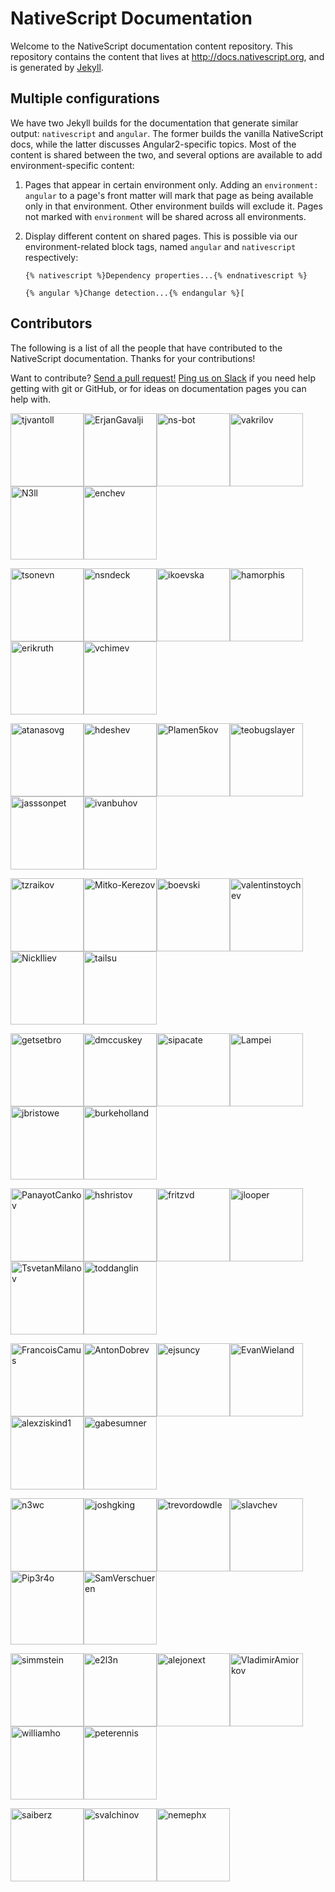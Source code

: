# NativeScript Documentation

Welcome to the NativeScript documentation content repository. This repository contains the content that lives at <http://docs.nativescript.org>, and is generated by [Jekyll](https://jekyllrb.com/).

## Multiple configurations

We have two Jekyll builds for the documentation that generate similar output: `nativescript` and `angular`. The former builds the vanilla NativeScript docs, while the latter discusses Angular2-specific topics. Most of the content is shared between the two, and several options are available to add environment-specific content:

1. Pages that appear in certain environment only. Adding an `environment: angular` to a page's front matter will mark that page as being available only in that environment. Other environment builds will exclude it. Pages not marked with `environment` will be shared across all environments.

2. Display different content on shared pages. This is possible via our environment-related block tags, named `angular` and `nativescript` respectively:
    ```
    {% nativescript %}Dependency properties...{% endnativescript %}

    {% angular %}Change detection...{% endangular %}[
    ```

## Contributors

The following is a list of all the people that have contributed to the NativeScript documentation. Thanks for your contributions!

Want to contribute? [Send a pull request!](https://help.github.com/articles/using-pull-requests/) [Ping us on Slack](http://developer.telerik.com/wp-login.php?action=slack-invitation) if you need help getting with git or GitHub, or for ideas on documentation pages you can help with.

[<img alt="tjvantoll" src="https://avatars.githubusercontent.com/u/544280?v=3&s=117" width="117">](https://github.com/tjvantoll)[<img alt="ErjanGavalji" src="https://avatars.githubusercontent.com/u/84975?v=3&s=117" width="117">](https://github.com/ErjanGavalji)[<img alt="ns-bot" src="https://avatars.githubusercontent.com/u/8101183?v=3&s=117" width="117">](https://github.com/ns-bot)[<img alt="vakrilov" src="https://avatars.githubusercontent.com/u/4092076?v=3&s=117" width="117">](https://github.com/vakrilov)[<img alt="N3ll" src="https://avatars.githubusercontent.com/u/12541122?v=3&s=117" width="117">](https://github.com/N3ll)[<img alt="enchev" src="https://avatars.githubusercontent.com/u/5804953?v=3&s=117" width="117">](https://github.com/enchev)

[<img alt="tsonevn" src="https://avatars.githubusercontent.com/u/17448734?v=3&s=117" width="117">](https://github.com/tsonevn)[<img alt="nsndeck" src="https://avatars.githubusercontent.com/u/5665150?v=3&s=117" width="117">](https://github.com/nsndeck)[<img alt="ikoevska" src="https://avatars.githubusercontent.com/u/3539221?v=3&s=117" width="117">](https://github.com/ikoevska)[<img alt="hamorphis" src="https://avatars.githubusercontent.com/u/1201857?v=3&s=117" width="117">](https://github.com/hamorphis)[<img alt="erikruth" src="https://avatars.githubusercontent.com/u/14181027?v=3&s=117" width="117">](https://github.com/erikruth)[<img alt="vchimev" src="https://avatars.githubusercontent.com/u/12251337?v=3&s=117" width="117">](https://github.com/vchimev)

[<img alt="atanasovg" src="https://avatars.githubusercontent.com/u/5878999?v=3&s=117" width="117">](https://github.com/atanasovg)[<img alt="hdeshev" src="https://avatars.githubusercontent.com/u/63219?v=3&s=117" width="117">](https://github.com/hdeshev)[<img alt="Plamen5kov" src="https://avatars.githubusercontent.com/u/5918351?v=3&s=117" width="117">](https://github.com/Plamen5kov)[<img alt="teobugslayer" src="https://avatars.githubusercontent.com/u/5443453?v=3&s=117" width="117">](https://github.com/teobugslayer)[<img alt="jasssonpet" src="https://avatars.githubusercontent.com/u/305639?v=3&s=117" width="117">](https://github.com/jasssonpet)[<img alt="ivanbuhov" src="https://avatars.githubusercontent.com/u/2405533?v=3&s=117" width="117">](https://github.com/ivanbuhov)

[<img alt="tzraikov" src="https://avatars.githubusercontent.com/u/3244426?v=3&s=117" width="117">](https://github.com/tzraikov)[<img alt="Mitko-Kerezov" src="https://avatars.githubusercontent.com/u/6683316?v=3&s=117" width="117">](https://github.com/Mitko-Kerezov)[<img alt="boevski" src="https://avatars.githubusercontent.com/u/10432616?v=3&s=117" width="117">](https://github.com/boevski)[<img alt="valentinstoychev" src="https://avatars.githubusercontent.com/u/4980822?v=3&s=117" width="117">](https://github.com/valentinstoychev)[<img alt="NickIliev" src="https://avatars.githubusercontent.com/u/18008302?v=3&s=117" width="117">](https://github.com/NickIliev)[<img alt="tailsu" src="https://avatars.githubusercontent.com/u/730130?v=3&s=117" width="117">](https://github.com/tailsu)

[<img alt="getsetbro" src="https://avatars.githubusercontent.com/u/442793?v=3&s=117" width="117">](https://github.com/getsetbro)[<img alt="dmccuskey" src="https://avatars.githubusercontent.com/u/933841?v=3&s=117" width="117">](https://github.com/dmccuskey)[<img alt="sipacate" src="https://avatars.githubusercontent.com/u/1827394?v=3&s=117" width="117">](https://github.com/sipacate)[<img alt="Lampei" src="https://avatars.githubusercontent.com/u/104018?v=3&s=117" width="117">](https://github.com/Lampei)[<img alt="jbristowe" src="https://avatars.githubusercontent.com/u/71493?v=3&s=117" width="117">](https://github.com/jbristowe)[<img alt="burkeholland" src="https://avatars.githubusercontent.com/u/686963?v=3&s=117" width="117">](https://github.com/burkeholland)

[<img alt="PanayotCankov" src="https://avatars.githubusercontent.com/u/5919275?v=3&s=117" width="117">](https://github.com/PanayotCankov)[<img alt="hshristov" src="https://avatars.githubusercontent.com/u/5966717?v=3&s=117" width="117">](https://github.com/hshristov)[<img alt="fritzvd" src="https://avatars.githubusercontent.com/u/160328?v=3&s=117" width="117">](https://github.com/fritzvd)[<img alt="jlooper" src="https://avatars.githubusercontent.com/u/1450004?v=3&s=117" width="117">](https://github.com/jlooper)[<img alt="TsvetanMilanov" src="https://avatars.githubusercontent.com/u/10463529?v=3&s=117" width="117">](https://github.com/TsvetanMilanov)[<img alt="toddanglin" src="https://avatars.githubusercontent.com/u/647319?v=3&s=117" width="117">](https://github.com/toddanglin)

[<img alt="FrancoisCamus" src="https://avatars.githubusercontent.com/u/7439901?v=3&s=117" width="117">](https://github.com/FrancoisCamus)[<img alt="AntonDobrev" src="https://avatars.githubusercontent.com/u/3618710?v=3&s=117" width="117">](https://github.com/AntonDobrev)[<img alt="ejsuncy" src="https://avatars.githubusercontent.com/u/5944767?v=3&s=117" width="117">](https://github.com/ejsuncy)[<img alt="EvanWieland" src="https://avatars.githubusercontent.com/u/7815990?v=3&s=117" width="117">](https://github.com/EvanWieland)[<img alt="alexziskind1" src="https://avatars.githubusercontent.com/u/1638579?v=3&s=117" width="117">](https://github.com/alexziskind1)[<img alt="gabesumner" src="https://avatars.githubusercontent.com/u/377569?v=3&s=117" width="117">](https://github.com/gabesumner)

[<img alt="n3wc" src="https://avatars.githubusercontent.com/u/1139568?v=3&s=117" width="117">](https://github.com/n3wc)[<img alt="joshgking" src="https://avatars.githubusercontent.com/u/3820857?v=3&s=117" width="117">](https://github.com/joshgking)[<img alt="trevordowdle" src="https://avatars.githubusercontent.com/u/4210581?v=3&s=117" width="117">](https://github.com/trevordowdle)[<img alt="slavchev" src="https://avatars.githubusercontent.com/u/3962815?v=3&s=117" width="117">](https://github.com/slavchev)[<img alt="Pip3r4o" src="https://avatars.githubusercontent.com/u/10464986?v=3&s=117" width="117">](https://github.com/Pip3r4o)[<img alt="SamVerschueren" src="https://avatars.githubusercontent.com/u/1913805?v=3&s=117" width="117">](https://github.com/SamVerschueren)

[<img alt="simmstein" src="https://avatars.githubusercontent.com/u/520175?v=3&s=117" width="117">](https://github.com/simmstein)[<img alt="e2l3n" src="https://avatars.githubusercontent.com/u/2971483?v=3&s=117" width="117">](https://github.com/e2l3n)[<img alt="alejonext" src="https://avatars.githubusercontent.com/u/1652887?v=3&s=117" width="117">](https://github.com/alejonext)[<img alt="VladimirAmiorkov" src="https://avatars.githubusercontent.com/u/4989411?v=3&s=117" width="117">](https://github.com/VladimirAmiorkov)[<img alt="williamho" src="https://avatars.githubusercontent.com/u/1883086?v=3&s=117" width="117">](https://github.com/williamho)[<img alt="peterennis" src="https://avatars.githubusercontent.com/u/140737?v=3&s=117" width="117">](https://github.com/peterennis)

[<img alt="saiberz" src="https://avatars.githubusercontent.com/u/1022999?v=3&s=117" width="117">](https://github.com/saiberz)[<img alt="svalchinov" src="https://avatars.githubusercontent.com/u/3678622?v=3&s=117" width="117">](https://github.com/svalchinov)[<img alt="nemephx" src="https://avatars.githubusercontent.com/u/12735072?v=3&s=117" width="117">](https://github.com/nemephx)

<!-- Note: The table above get generated with the following commands -->
<!-- npm install -g githubcontrib -->
<!-- githubcontrib --owner NativeScript --repo docs --cols 6 --sortOrder desc | pbcopy -->
